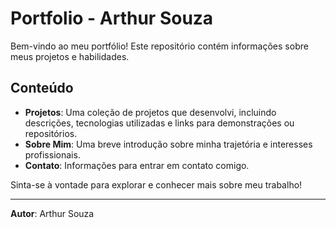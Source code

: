 # Portfolio - Arthur Souza

Bem-vindo ao meu portfólio! Este repositório contém informações sobre meus projetos e habilidades.

## Conteúdo

- **Projetos**: Uma coleção de projetos que desenvolvi, incluindo descrições, tecnologias utilizadas e links para demonstrações ou repositórios.
- **Sobre Mim**: Uma breve introdução sobre minha trajetória e interesses profissionais.
- **Contato**: Informações para entrar em contato comigo.

Sinta-se à vontade para explorar e conhecer mais sobre meu trabalho!

---
**Autor**: Arthur Souza  